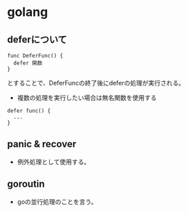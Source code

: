 # golang
## deferについて
```
func DeferFunc() {
  defer 関数
}
```
とすることで、DeferFuncの終了後にdeferの処理が実行される。
- 複数の処理を実行したい場合は無名関数を使用する
```
defer func() {
  ...
}
```
## panic & recover
- 例外処理として使用する。

## goroutin
- goの並行処理のことを言う。
